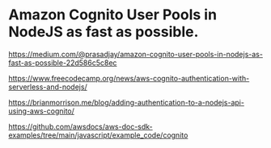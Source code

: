 # Amazon Cognito User Pools in NodeJS as fast as possible.

https://medium.com/@prasadjay/amazon-cognito-user-pools-in-nodejs-as-fast-as-possible-22d586c5c8ec

https://www.freecodecamp.org/news/aws-cognito-authentication-with-serverless-and-nodejs/

https://brianmorrison.me/blog/adding-authentication-to-a-nodejs-api-using-aws-cognito/

https://github.com/awsdocs/aws-doc-sdk-examples/tree/main/javascript/example_code/cognito

